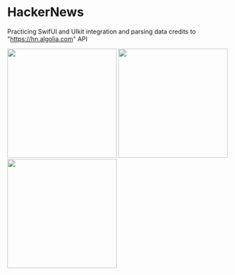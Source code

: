 # HackerNews
Practicing SwifUI and UIkit integration and parsing data 
credits to "https://hn.algolia.com" API 

<img src="Screenshots/image1.jpeg" width="250">
<img src="Screenshots/image 2.jpeg" width="250"> 
<img src="Screenshots/image 3.jpeg" width="250"> 
